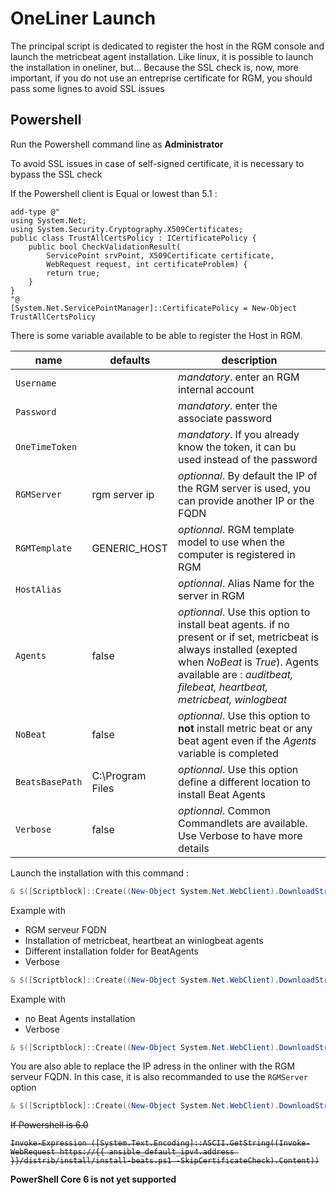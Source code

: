 # OneLiner Launch

The principal script is dedicated to register the host in the RGM console and launch the metricbeat agent installation. Like linux, it is possible to launch the installation in oneliner, but... 
Because the SSL check is, now, more important, if you do not use an entreprise certificate for RGM, you should pass some lignes to avoid SSL issues

## Powershell

Run the Powershell command line as __Administrator__

To avoid SSL issues in case of self-signed certificate, it is necessary to bypass the SSL check

If the Powershell client is Equal or lowest than 5.1 :

```
add-type @"
using System.Net;
using System.Security.Cryptography.X509Certificates;
public class TrustAllCertsPolicy : ICertificatePolicy {
    public bool CheckValidationResult(
        ServicePoint srvPoint, X509Certificate certificate,
        WebRequest request, int certificateProblem) {
        return true;
    }
}
"@
[System.Net.ServicePointManager]::CertificatePolicy = New-Object TrustAllCertsPolicy
```

There is some variable available to be able to register the Host in RGM.

| name | defaults | description |
|--|--|--|
| `Username`  |  | _mandatory_. enter an RGM internal account |
| `Password`  |  | _mandatory_. enter the associate password |
| `OneTimeToken`  |  | _mandatory_. If you already know the token, it can bu used instead of the password |
| `RGMServer`  | rgm server ip | _optionnal_. By default the IP of the RGM server is used, you can provide another IP or the FQDN|
| `RGMTemplate`  | GENERIC_HOST | _optionnal_. RGM template model to use when the computer is registered in RGM |
| `HostAlias`  |  | _optionnal_. Alias Name for the server in RGM |
| `Agents`  | false | _optionnal_. Use this option to install beat agents. if no present or if set, metricbeat is always installed (exepted when _NoBeat_ is *True*). Agents available are : _auditbeat, filebeat, heartbeat, metricbeat, winlogbeat_ |
| `NoBeat`  | false | _optionnal_. Use this option to **not** install metric beat or any beat agent even if the _Agents_ variable is completed |
| `BeatsBasePath`  | C:\Program Files | _optionnal_. Use this option define a different location to install Beat Agents |
| `Verbose`  | false | _optionnal_. Common Commandlets are available. Use Verbose to have more details |


Launch the installation with this command :

```Powershell
& $([Scriptblock]::Create((New-Object System.Net.WebClient).DownloadString("https://{{ ansible_default_ipv4.address }}/distrib/install/Add-RGMHost.ps1"))) -username admin -password ******
```

Example with
 - RGM serveur FQDN
 - Installation of metricbeat, heartbeat an winlogbeat agents
 - Different installation folder for BeatAgents
 - Verbose

```Powershell
& $([Scriptblock]::Create((New-Object System.Net.WebClient).DownloadString("https://{{ ansible_default_ipv4.address }}/distrib/install/Add-RGMHost.ps1"))) -username admin -password ****** -RGMServer rgmserver.domaine.in -Agents metricbeat,heartbeat,winlogbeat -BeatsBasePath 'C:\BeatAgents' -verbose
```

Example with
 - no Beat Agents installation
 - Verbose

```Powershell
& $([Scriptblock]::Create((New-Object System.Net.WebClient).DownloadString("https://{{ ansible_default_ipv4.address }}/distrib/install/Add-RGMHost.ps1"))) -username admin -password ****** -NoBeat -Verbose
```

You are also able to replace the IP adress in the onliner with the RGM serveur FQDN. In this case, it is also recommanded to use the `RGMServer` option

```Powershell
& $([Scriptblock]::Create((New-Object System.Net.WebClient).DownloadString("https://rgmserver.domaine.in/distrib/install/Add-RGMHost.ps1"))) -username admin -password ****** -RGMServer rgmserver.domaine.in  -verbose
```



<s>If Powershell is 6.0

```
Invoke-Expression ([System.Text.Encoding]::ASCII.GetString((Invoke-WebRequest https://{{ ansible_default_ipv4.address }}/distrib/install/install-beats.ps1 -SkipCertificateCheck).Content))

```
</s>
 
 __PowerShell Core 6 is not yet supported__

<s>
